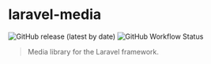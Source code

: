 # laravel-media

![GitHub release (latest by date)](https://img.shields.io/github/v/release/elegantweb/laravel-media?style=flat-square)
![GitHub Workflow Status](https://img.shields.io/github/workflow/status/elegantweb/laravel-media/test.yaml?branch=master&style=flat-square)

> Media library for the Laravel framework.
